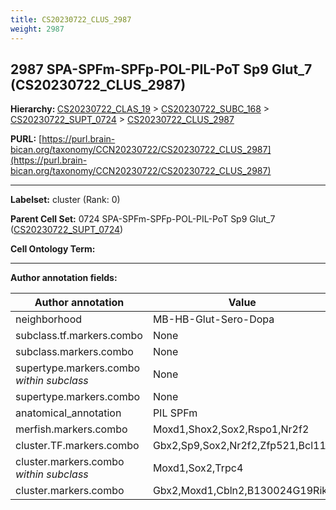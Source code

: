 ```yaml
---
title: CS20230722_CLUS_2987
weight: 2987
---
```

## 2987 SPA-SPFm-SPFp-POL-PIL-PoT Sp9 Glut_7 (CS20230722_CLUS_2987)
<b>Hierarchy: </b>
[CS20230722_CLAS_19](../CS20230722_CLAS_19) >
[CS20230722_SUBC_168](../CS20230722_SUBC_168) >
[CS20230722_SUPT_0724](../CS20230722_SUPT_0724) >
[CS20230722_CLUS_2987](../CS20230722_CLUS_2987)

**PURL:** [https://purl.brain-bican.org/taxonomy/CCN20230722/CS20230722_CLUS_2987](https://purl.brain-bican.org/taxonomy/CCN20230722/CS20230722_CLUS_2987)

---


**Labelset:** cluster (Rank: 0)

**Parent Cell Set:** 0724 SPA-SPFm-SPFp-POL-PIL-PoT Sp9 Glut_7 ([CS20230722_SUPT_0724](../CS20230722_SUPT_0724))



**Cell Ontology Term:** 

[MARKER GENES.]: #


---

[TRANSFERRED ANNOTATIONS.]: #


[AUTHOR ANNOTATION FIELDS.]: #


**Author annotation fields:**

| Author annotation | Value |
|-------------------|-------|
|neighborhood|MB-HB-Glut-Sero-Dopa|
|subclass.tf.markers.combo|None|
|subclass.markers.combo|None|
|supertype.markers.combo _within subclass_|None|
|supertype.markers.combo|None|
|anatomical_annotation|PIL SPFm|
|merfish.markers.combo|Moxd1,Shox2,Sox2,Rspo1,Nr2f2|
|cluster.TF.markers.combo|Gbx2,Sp9,Sox2,Nr2f2,Zfp521,Bcl11a|
|cluster.markers.combo _within subclass_|Moxd1,Sox2,Trpc4|
|cluster.markers.combo|Gbx2,Moxd1,Cbln2,B130024G19Rik|
